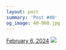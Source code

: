 ```yaml
---
layout: post
summary: 'Post #40'
og_image: 40-960.jpg
---
```


<p>
  <time>
    <a href="/40">February 6, 2024</a>
  </time>
  <a href="/40">
    <img src="{{ site.assets_url }}/40-480.jpg" srcset="{{ site.assets_url }}/40-240.jpg 240w, {{ site.assets_url }}/40-480.jpg 480w, {{ site.assets_url }}/40-720.jpg 720w, {{ site.assets_url }}/40-960.jpg 960w" sizes="(min-width: 700px) 50vw, calc(100vw - 2rem)" />
  </a>
</p>
